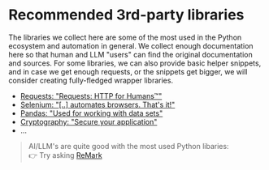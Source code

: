 # Recommended 3rd-party libraries

The libraries we collect here are some of the most used in the Python ecosystem and automation in general.
We collect enough documentation here so that human and LLM "users" can find the original documentation and sources.
For some libraries, we can also provide basic helper snippets, and in case we get enough requests, or the snippets get
bigger, we will consider creating fully-fledged wrapper libraries.

- [Requests: "Requests: HTTP for Humans™"](./requests/README.md)
- [Selenium: "[..] automates browsers. That's it!"](./selenium/README.md)
- [Pandas: "Used for working with data sets"](./pandas/README.md)
- [Cryptography: "Secure your application"](./cryptography/README.md)
- ...


> AI/LLM's are quite good with the most used Python libaries:<br/>
👉 Try asking [ReMark](https://chat.robocorp.com)
